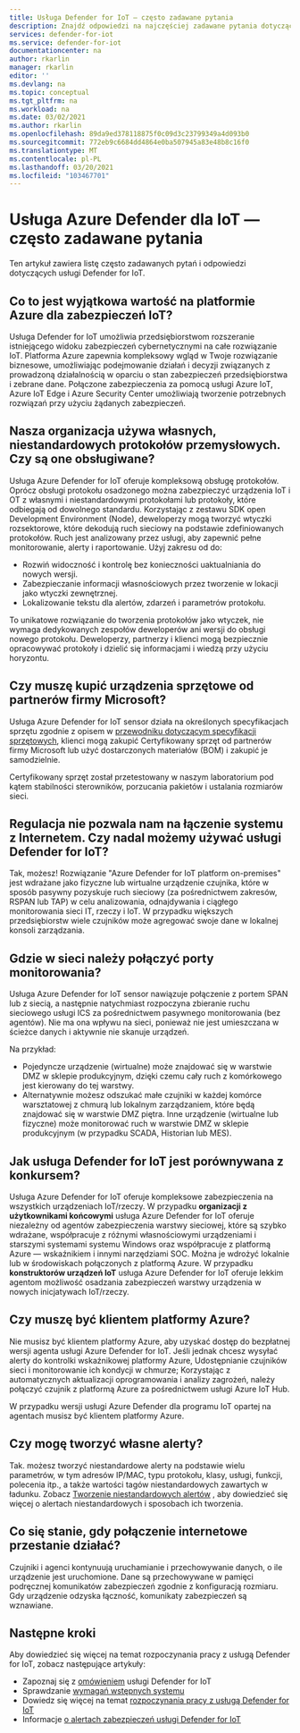 ```yaml
---
title: Usługa Defender for IoT — często zadawane pytania
description: Znajdź odpowiedzi na najczęściej zadawane pytania dotyczące funkcji i usługi Azure Defender dla IoT.
services: defender-for-iot
ms.service: defender-for-iot
documentationcenter: na
author: rkarlin
manager: rkarlin
editor: ''
ms.devlang: na
ms.topic: conceptual
ms.tgt_pltfrm: na
ms.workload: na
ms.date: 03/02/2021
ms.author: rkarlin
ms.openlocfilehash: 89da9ed378118875f0c09d3c23799349a4d093b0
ms.sourcegitcommit: 772eb9c6684dd4864e0ba507945a83e48b8c16f0
ms.translationtype: MT
ms.contentlocale: pl-PL
ms.lasthandoff: 03/20/2021
ms.locfileid: "103467701"
---
```

# <a name="azure-defender-for-iot-frequently-asked-questions"></a>Usługa Azure Defender dla IoT — często zadawane pytania

Ten artykuł zawiera listę często zadawanych pytań i odpowiedzi dotyczących usługi Defender for IoT.

## <a name="what-is-azures-unique-value-proposition-for-iot-security"></a>Co to jest wyjątkowa wartość na platformie Azure dla zabezpieczeń IoT?

Usługa Defender for IoT umożliwia przedsiębiorstwom rozszeranie istniejącego widoku zabezpieczeń cybernetycznymi na całe rozwiązanie IoT. Platforma Azure zapewnia kompleksowy wgląd w Twoje rozwiązanie biznesowe, umożliwiając podejmowanie działań i decyzji związanych z prowadzoną działalnością w oparciu o stan zabezpieczeń przedsiębiorstwa i zebrane dane. Połączone zabezpieczenia za pomocą usługi Azure IoT, Azure IoT Edge i Azure Security Center umożliwiają tworzenie potrzebnych rozwiązań przy użyciu żądanych zabezpieczeń.

## <a name="our-organization-uses-proprietary-non-standard-industrial-protocols-are-they-supported"></a>Nasza organizacja używa własnych, niestandardowych protokołów przemysłowych. Czy są one obsługiwane? 

Usługa Azure Defender for IoT oferuje kompleksową obsługę protokołów. Oprócz obsługi protokołu osadzonego można zabezpieczyć urządzenia IoT i OT z własnymi i niestandardowymi protokołami lub protokoły, które odbiegają od dowolnego standardu. Korzystając z zestawu SDK open Development Environment (Node), deweloperzy mogą tworzyć wtyczki rozsektorowe, które dekodują ruch sieciowy na podstawie zdefiniowanych protokołów. Ruch jest analizowany przez usługi, aby zapewnić pełne monitorowanie, alerty i raportowanie. Użyj zakresu od do:
- Rozwiń widoczność i kontrolę bez konieczności uaktualniania do nowych wersji.
- Zabezpieczanie informacji własnościowych przez tworzenie w lokacji jako wtyczki zewnętrznej. 
- Lokalizowanie tekstu dla alertów, zdarzeń i parametrów protokołu.

To unikatowe rozwiązanie do tworzenia protokołów jako wtyczek, nie wymaga dedykowanych zespołów deweloperów ani wersji do obsługi nowego protokołu. Deweloperzy, partnerzy i klienci mogą bezpiecznie opracowywać protokoły i dzielić się informacjami i wiedzą przy użyciu horyzontu. 

## <a name="do-i-have-to-purchase-hardware-appliances-from-microsoft-partners"></a>Czy muszę kupić urządzenia sprzętowe od partnerów firmy Microsoft?
Usługa Azure Defender for IoT sensor działa na określonych specyfikacjach sprzętu zgodnie z opisem w [przewodniku dotyczącym specyfikacji sprzętowych](./how-to-identify-required-appliances.md), klienci mogą zakupić Certyfikowany sprzęt od partnerów firmy Microsoft lub użyć dostarczonych materiałów (BOM) i zakupić je samodzielnie. 

Certyfikowany sprzęt został przetestowany w naszym laboratorium pod kątem stabilności sterowników, porzucania pakietów i ustalania rozmiarów sieci.


## <a name="regulation-does-not-allow-us-to-connect-our-system-to-the-internet-can-we-still-utilize-defender-for-iot"></a>Regulacja nie pozwala nam na łączenie systemu z Internetem. Czy nadal możemy używać usługi Defender for IoT?

Tak, możesz! Rozwiązanie "Azure Defender for IoT platform on-premises" jest wdrażane jako fizyczne lub wirtualne urządzenie czujnika, które w sposób pasywny pozyskuje ruch sieciowy (za pośrednictwem zakresów, RSPAN lub TAP) w celu analizowania, odnajdywania i ciągłego monitorowania sieci IT, rzeczy i IoT. W przypadku większych przedsiębiorstw wiele czujników może agregować swoje dane w lokalnej konsoli zarządzania.

## <a name="where-in-the-network-should-i-connect-monitoring-ports"></a>Gdzie w sieci należy połączyć porty monitorowania?

Usługa Azure Defender for IoT sensor nawiązuje połączenie z portem SPAN lub z siecią, a następnie natychmiast rozpoczyna zbieranie ruchu sieciowego usługi ICS za pośrednictwem pasywnego monitorowania (bez agentów). Nie ma ona wpływu na sieci, ponieważ nie jest umieszczana w ścieżce danych i aktywnie nie skanuje urządzeń.

Na przykład:
- Pojedyncze urządzenie (wirtualne) może znajdować się w warstwie DMZ w sklepie produkcyjnym, dzięki czemu cały ruch z komórkowego jest kierowany do tej warstwy.
- Alternatywnie możesz odszukać małe czujniki w każdej komórce warsztatowej z chmurą lub lokalnym zarządzaniem, które będą znajdować się w warstwie DMZ piętra. Inne urządzenie (wirtualne lub fizyczne) może monitorować ruch w warstwie DMZ w sklepie produkcyjnym (w przypadku SCADA, Historian lub MES).

## <a name="how-does-defender-for-iot-compare-to-the-competition"></a>Jak usługa Defender for IoT jest porównywana z konkursem?

Usługa Azure Defender for IoT oferuje kompleksowe zabezpieczenia na wszystkich urządzeniach IoT/rzeczy. W przypadku **organizacji z użytkownikami końcowymi** usługa Azure Defender for IoT oferuje niezależny od agentów zabezpieczenia warstwy sieciowej, które są szybko wdrażane, współpracuje z różnymi własnościowymi urządzeniami i starszymi systemami systemu Windows oraz współpracuje z platformą Azure — wskaźnikiem i innymi narzędziami SOC. Można je wdrożyć lokalnie lub w środowiskach połączonych z platformą Azure. W przypadku **konstruktorów urządzeń IoT** usługa Azure Defender for IoT oferuje lekkim agentom możliwość osadzania zabezpieczeń warstwy urządzenia w nowych inicjatywach IoT/rzeczy.

## <a name="do-i-have-to-be-an-azure-customer"></a>Czy muszę być klientem platformy Azure?

Nie musisz być klientem platformy Azure, aby uzyskać dostęp do bezpłatnej wersji agenta usługi Azure Defender for IoT. Jeśli jednak chcesz wysyłać alerty do kontrolki wskaźnikowej platformy Azure, Udostępnianie czujników sieci i monitorowanie ich kondycji w chmurze; Korzystając z automatycznych aktualizacji oprogramowania i analizy zagrożeń, należy połączyć czujnik z platformą Azure za pośrednictwem usługi Azure IoT Hub.

W przypadku wersji usługi Azure Defender dla programu IoT opartej na agentach musisz być klientem platformy Azure.

## <a name="can-i-create-my-own-alerts"></a>Czy mogę tworzyć własne alerty?

Tak. możesz tworzyć niestandardowe alerty na podstawie wielu parametrów, w tym adresów IP/MAC, typu protokołu, klasy, usługi, funkcji, polecenia itp., a także wartości tagów niestandardowych zawartych w ładunku.  Zobacz [Tworzenie niestandardowych alertów](quickstart-create-custom-alerts.md) , aby dowiedzieć się więcej o alertach niestandardowych i sposobach ich tworzenia.

## <a name="what-happens-when-the-internet-connection-stops-working"></a>Co się stanie, gdy połączenie internetowe przestanie działać?

Czujniki i agenci kontynuują uruchamianie i przechowywanie danych, o ile urządzenie jest uruchomione. Dane są przechowywane w pamięci podręcznej komunikatów zabezpieczeń zgodnie z konfiguracją rozmiaru. Gdy urządzenie odzyska łączność, komunikaty zabezpieczeń są wznawiane.

## <a name="next-steps"></a>Następne kroki

Aby dowiedzieć się więcej na temat rozpoczynania pracy z usługą Defender for IoT, zobacz następujące artykuły:

- Zapoznaj się z [omówieniem](overview.md) usługi Defender for IoT
- Sprawdzanie [wymagań wstępnych systemu](quickstart-system-prerequisites.md)
- Dowiedz się więcej na temat [rozpoczynania pracy z usługą Defender for IoT](getting-started.md)
- Informacje [o alertach zabezpieczeń usługi Defender for IoT](concept-security-alerts.md)